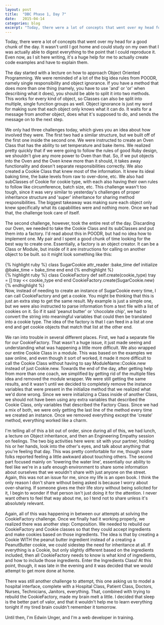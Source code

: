 ```yaml
---
layout: post
title:  "DBC Phase 1, Day 7"
date:   2015-04-14
categories: blog
excerpt: "Today, there were a lot of concepts that went over my head for a good chunk of the day. It wasn't until I got home and could study on my own that I was actually able to digest everything to the point that I could reproduce it. Even now, as I sit here writing, it's a huge help for me to actually create code examples and have to explain them."
---
```


Today, there were a lot of concepts that went over my head for a good chunk of the day. It wasn't until I got home and could study on my own that I was actually able to digest everything to the point that I could reproduce it. Even now, as I sit here writing, it's a huge help for me to actually create code examples and have to explain them.
<br>
<br>
The day started with a lecture on how to approach Object Oriented Programming. We were reminded of a lot of the big idea rules from POODR, namely single responsibility and object ignorance. If you have a method that does more than one thing (namely, you have to use 'and' or 'or' when describing what it does), you should be able to split it into two methods. This works for every kind of object, so Classes can also be split into multiple, single function groups as well. Object ignorance is just my word for making sure that each object only knows what it can do. It waits for a message from another object, does what it's supposed to do, and sends the message on to the next step.
<br>
<br>
We only had three challenges today, which gives you an idea about how involved they were. The first two had a similar structure, but we built off of the first one inside the second one. We were instructed to create an Oven Class that has the ability to set temperature and bake items. We realized pretty quickly that if we were going to follow the rules of good Ruby design, we shouldn't give any more power to Oven than that. So, if we put objects into the Oven and the Oven knew more than it should, it takes away functionality and doesn't separate responsibilities correctly. We also created a Cookie Class that knew most of the information. It knew its ideal baking time, the bake levels from raw to over-done, etc. We also had subClasses of Cookie for cookie type, with each also having their own rules to follow like circumference, batch size, etc. This challenge wasn't too tough, since it was very similar to yesterday's challenges of proper inheritance structure and 'super' inheritance for sharing method responsibilities. The biggest takeaway was making sure each object only knew specifically what its capabilities were and nothing more. Once we had that, the challenge took care of itself.
<br>
<br>
The second challenge, however, took the entire rest of the day. Discarding our Oven, we needed to take the Cookie Class and its subClasses and put them into a factory. I'd read about this in POODR, but had no idea how to implement one. My pair and I spent a good chunk of time looking for the best way to create one. Essentially, a factory is an object creator. It can be a Class or Module, but inside of it are instructions for calling on another object to be built. so it might look something like this:
<br>
<br>
{% highlight ruby %}
class SugarCookie
  attr_reader :bake_time
  def initialize
    @bake_time = bake_time
  end
end
{% endhighlight %}
<br>
{% highlight ruby %}
class CookieFactory
  def self.create(cookie_type)
    tray = []
    tray << cookie_type
  end
end
CookieFactory.create(SugarCookie.new)
{% endhighlight %}
<br>
Now, instead of needing to create an instance of SugarCookie every time, I can call CookieFactory and get a cookie. You might be thinking that this is just an extra step to get the same result. My example is just a simple one, but we were also instructed to parse information from a text file with a list of cookies on it. So if it said 'peanut butter' or 'chocolate chip', we had to convert the string into meaningful variables that could then be translated into a cookie type. The idea of the factory is that I can feed in a list at one end and get cookie objects that match that list at the other end.
<br>
<br>
We ran into trouble in several different places. First, we had a separate file for our CookieFactory. That wasn't a huge issue, it just made seeing and understanding what was happening a little more difficult. We also wrapped our entire Cookie Class in a module. This was based on the examples we saw online, and even though it sort of worked, it made it more difficult to call the Cookie Class without having to say ModuleName::Cookie.new instead of just Cookie.new. Towards the end of the day, after getting help from more than one coach, we simplified by getting rid of the multiple files idea and removed the module wrapper. We were still getting the same results, and it wasn't until we decided to completely remove the instance variables that were present in the initialize method that we realized what we'd done wrong. Since we were initializing a Class inside of another Class, we should not have been using any extra variables that described the Cookie Class, only variables that described the Factory Class. Since we had a mix of both, we were only getting the last line of the method every time we created an instance. Once we removed everything except the 'create' method, everything worked like a charm.
<br>
<br>
I'm telling all of this a bit out of order, since during all of this, we had lunch, a lecture on Object inheritance, and then an Engineering Empathy session on feelings. The two big activities here were: sit with your partner, holding his or her hands, look into the other's eyes, and talk about anything that you're feeling that day. This was pretty comfortable for me, though some folks reported feeling a little awkward about touching others. The second part focused mainly on 'lowering the water line', essentially our ability to feel like we're in a safe enough environment to share some information about ourselves that we wouldn't share with just anyone on the street. Again, this was not an issue for me, since my life is an open book. I think the only reason I don't share without being asked is because I worry about over-sharing. If someone gives me their life story without being solicited for it, I begin to wonder if that person isn't just doing it for the attention. I never want others to feel that way about me, so I tend not to share unless it's absolutely relevant.
<br>
<br>
Again, all of this was happening in between our attempts at solving the CookieFactory challenge. Once we finally had it working properly, we realized there was another step: Composition. We needed to rebuild our CookieFactory and Cookie classes so that they could accept ingredients and make cookies based on those ingredients. The idea is that by creating a Cookie WITH the peanut butter ingredient instead of a creating a PeanutButter cookie, we could sidestep the need for inheritance at all. If everything is a Cookie, but only slightly different based on the ingredients included, then all CookieFactory needs to know is what kind of ingredients, and how to include those ingredients. Enter the Ingredients Class! At this point, though, it was late in the evening and it was decided that we would attempt to get more done at home.
<br>
<br>
There was still another challenge to attempt, this one asking us to model a hospital interface, complete with a Hospital Class, Patient Class, Doctors, Nurses, Technicians, Janitors, everything. That, combined with trying to rebuild the CookieFactory, made my brain melt a little. I decided that sleep is the better part of valor, and that it wouldn't help me to learn everything tonight if my tired brain couldn't remember it tomorrow.
<br>
<br>
Until then, I'm Edwin Unger, and I'm a web developer in training.
